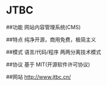 # JTBC

##功能
网站内容管理系统(CMS)

##特点
纯净开源，商用免费，极简主义

##模式
语言/代码/程序 两两分离技术模式

##协议
基于 MIT(开源软件许可协议) 

##网站
http://www.jtbc.cn/